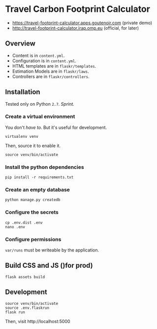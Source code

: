 
# Travel Carbon Footprint Calculator

- https://travel-footprint-calculator.apps.goutenoir.com  (private demo)
- http://travel-footprint-calculator.irap.omp.eu  (official, for later)


## Overview

- Content is in `content.yml`.
- Configuration is in `content.yml`.
- HTML templates are in `flaskr/templates`.
- Estimation Models are in `flaskr/laws`.
- Controllers are in `flaskr/controllers`.


## Installation

Tested only on Python `2.7`.  _Sprint._ 

### Create a virtual environment

You don't _have to_.  But it's useful for development.

    virtualenv venv

Then, source it to enable it.

    source venv/bin/activate

### Install the python dependencies

    pip install -r requirements.txt

### Create an empty database

    python manage.py createdb

### Configure the secrets

    cp .env.dist .env
    nano .env

### Configure permissions

`var/runs` must be writeable by the application.


## Build CSS and JS ()for prod)

    flask assets build




## Development

    source venv/bin/activate
    source .env.flaskrun
    flask run

Then, visit http://localhost:5000



